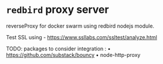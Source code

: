 # `redbird` proxy server
reverseProxy for docker swarm using redbird nodejs module.

Test SSL using - https://www.ssllabs.com/ssltest/analyze.html

TODO: packages to consider integration : 
• https://github.com/substack/bouncy
• node-http-proxy